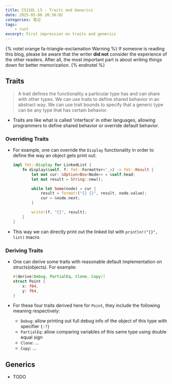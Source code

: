 ```yaml
---
title: CS110L L5 - Traits and Generics
date: 2025-05-06 20:30:02
categories: 笔记
tags:
    - rust
excerpt: First impression on traits and generics
---
```


{% notel orange fa-triangle-exclamation Warning %}
If someone is reading this blog, please be aware that the writer **did not** consider the experience of the other readers.
After all, the most important part is about writing things down for better memorization.
{% endnotel %}

## Traits

> A trait defines the functionality a particular type has and can share with other types. We can use traits to define shared behavior in an abstract way. We can use trait bounds to specify that a generic type can be any type that has certain behavior.

- Traits are like what is called 'interface' in other languages, allowing programmers to define shared behavior or override default behavior.

### Overriding Traits

- For example, one can override the `Display` functionality in order to define the way an object gets print out:

    ```rust
    impl fmt::Display for LinkedList {
        fn display(&self, f: fmt::Formatter<'_>) -> fmt::Result {
            let mut cur: &Option<Box<Node>> = &self.head;
            let mut result = String::new();

            while let Some(node) = cur {
                result = format!("{} {}", result, node.value);
                cur = &node.next;
            }

            write!(f, "{}", result);
        }
    }
    ```

- This way we can directly print out the linked list with `println!("{}", list)` macro.

### Deriving Traits

- One can derive some traits with reasonable default implementation on structs(objects). For example:

    ```rust
    #[derive(Debug, PartialEq, Clone, Copy)]
    struct Point {
        x: f64,
        y: f64,
    }
    ```

- For these four traits derived here for `Point`, they include the following meaning respectively:

    - `Debug`: allow printing out full debug info of the object of this type with specifier `{:?}`
    - `PartialEq`: allow comparing variables of this same type using double equal sign
    - `Clone`: ...
    - `Copy`: ...

## Generics

- TODO
